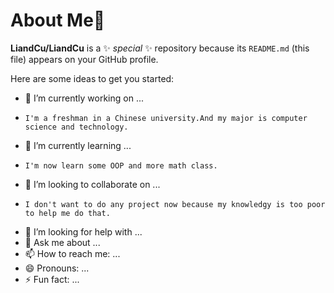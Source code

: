 # About Me👋


**LiandCu/LiandCu** is a ✨ _special_ ✨ repository because its `README.md` (this file) appears on your GitHub profile.

Here are some ideas to get you started:

- 🔭 I’m currently working on ...
-     I'm a freshman in a Chinese university.And my major is computer science and technology.
- 🌱 I’m currently learning ...
-     I'm now learn some OOP and more math class.
- 👯 I’m looking to collaborate on ...
-     I don't want to do any project now because my knowledgy is too poor to help me do that.
- 🤔 I’m looking for help with ...
- 💬 Ask me about ...
- 📫 How to reach me: ...
- 😄 Pronouns: ...
- ⚡ Fun fact: ...
